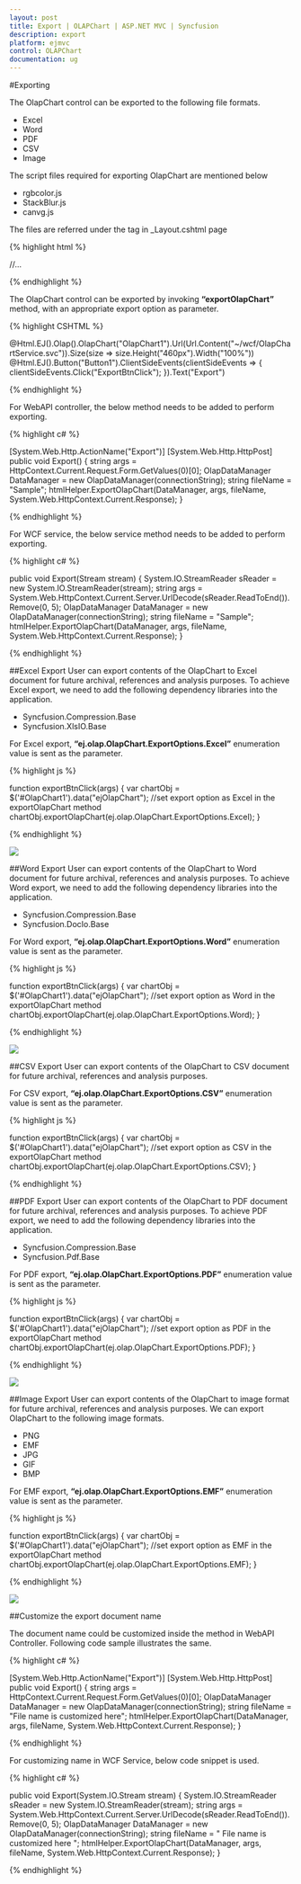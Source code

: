 ```yaml
---
layout: post
title: Export | OLAPChart | ASP.NET MVC | Syncfusion
description: export
platform: ejmvc
control: OLAPChart
documentation: ug
---
```


#Exporting

The OlapChart control can be exported to the following file formats.

* Excel
* Word
* PDF
* CSV
* Image

The script files required for exporting OlapChart are mentioned below

* rgbcolor.js 
* StackBlur.js 
* canvg.js

The files are referred under the <head> tag in _Layout.cshtml page

{% highlight html %}

<head>
//...
    <script type="text/javascript" src="http://gabelerner.github.io/canvg/rgbcolor.js"></script> 
    <script type="text/javascript" src="http://gabelerner.github.io/canvg/StackBlur.js"></script>
    <script type="text/javascript" src="http://gabelerner.github.io/canvg/canvg.js"></script>
</head>   
    
{% endhighlight %}

The OlapChart control can be exported by invoking **“exportOlapChart”** method, with an appropriate export option as parameter.


{% highlight CSHTML %}

@Html.EJ().Olap().OlapChart("OlapChart1").Url(Url.Content("~/wcf/OlapChartService.svc")).Size(size => size.Height("460px").Width("100%"))
@Html.EJ().Button("Button1").ClientSideEvents(clientSideEvents => { clientSideEvents.Click("ExportBtnClick"); }).Text("Export")
<script type="text/javascript">
     function ExportBtnClick(args) {
         var chartObj = $('#OlapChart1').data("ejOlapChart");
         chartObj.exportOlapChart(ej.olap.OlapChart.ExportOptions.Excel);
     }
</script>                                       

{% endhighlight %}

For WebAPI controller, the below method needs to be added to perform exporting.

{% highlight c# %}

[System.Web.Http.ActionName("Export")]
[System.Web.Http.HttpPost]
public void Export() {
    string args = HttpContext.Current.Request.Form.GetValues(0)[0];
    OlapDataManager DataManager = new OlapDataManager(connectionString);
    string fileName = "Sample";
    htmlHelper.ExportOlapChart(DataManager, args, fileName, System.Web.HttpContext.Current.Response);
}

{% endhighlight %}

For WCF service, the below service method needs to be added to perform exporting.

{% highlight c# %}

public void Export(Stream stream) {
    System.IO.StreamReader sReader = new System.IO.StreamReader(stream);
    string args = System.Web.HttpContext.Current.Server.UrlDecode(sReader.ReadToEnd()).Remove(0, 5);
    OlapDataManager DataManager = new OlapDataManager(connectionString);
    string fileName = "Sample";
    htmlHelper.ExportOlapChart(DataManager, args, fileName, System.Web.HttpContext.Current.Response);
}

{% endhighlight %}

##Excel Export
User can export contents of the OlapChart to Excel document for future archival, references and analysis purposes. To achieve Excel export, we need to add the following dependency libraries into the application.

* Syncfusion.Compression.Base
* Syncfusion.XlsIO.Base

For Excel export, **“ej.olap.OlapChart.ExportOptions.Excel”** enumeration value is sent as the parameter.

{% highlight js %}

function exportBtnClick(args) {
   var chartObj = $('#OlapChart1').data("ejOlapChart");
   //set export option as Excel in the exportOlapChart method
   chartObj.exportOlapChart(ej.olap.OlapChart.ExportOptions.Excel);
}

{% endhighlight %}  

![](Export_images/Export_img1.png)

##Word Export
User can export contents of the OlapChart to Word document for future archival, references and analysis purposes. To achieve Word export, we need to add the following dependency libraries into the application.

* Syncfusion.Compression.Base
* Syncfusion.DocIo.Base

For Word export, **“ej.olap.OlapChart.ExportOptions.Word”** enumeration value is sent as the parameter.

{% highlight js %}

function exportBtnClick(args) {
   var chartObj = $('#OlapChart1').data("ejOlapChart");
   //set export option as Word in the exportOlapChart method
   chartObj.exportOlapChart(ej.olap.OlapChart.ExportOptions.Word);
}

{% endhighlight %}

![](Export_images/Export_img2.png)

##CSV Export
User can export contents of the OlapChart to CSV document for future archival, references and analysis purposes.

For CSV export, **“ej.olap.OlapChart.ExportOptions.CSV”** enumeration value is sent as the parameter.

{% highlight js %}

function exportBtnClick(args) {
   var chartObj = $('#OlapChart1').data("ejOlapChart");
   //set export option as CSV in the exportOlapChart method
   chartObj.exportOlapChart(ej.olap.OlapChart.ExportOptions.CSV);
}

{% endhighlight %}

##PDF Export
User can export contents of the OlapChart to PDF document for future archival, references and analysis purposes. To achieve PDF export, we need to add the following dependency libraries into the application.

* Syncfusion.Compression.Base
* Syncfusion.Pdf.Base

For PDF export, **“ej.olap.OlapChart.ExportOptions.PDF”** enumeration value is sent as the parameter.

{% highlight js %}

function exportBtnClick(args) {
   var chartObj = $('#OlapChart1').data("ejOlapChart");
   //set export option as PDF in the exportOlapChart method
   chartObj.exportOlapChart(ej.olap.OlapChart.ExportOptions.PDF);
}

{% endhighlight %} 

![](Export_images/Export_img3.png)

##Image Export
User can export contents of the OlapChart to image format for future archival, references and analysis purposes. We can export OlapChart to the following image formats.

* PNG
* EMF
* JPG
* GIF
* BMP

For EMF export, **“ej.olap.OlapChart.ExportOptions.EMF”** enumeration value is sent as the parameter.

{% highlight js %}

function exportBtnClick(args) {
   var chartObj = $('#OlapChart1').data("ejOlapChart");
   //set export option as EMF in the exportOlapChart method
   chartObj.exportOlapChart(ej.olap.OlapChart.ExportOptions.EMF);
}


{% endhighlight %}  

![](Export_images/Export_img4.png)

##Customize the export document name

The document name could be customized inside the method in WebAPI Controller. Following code sample illustrates the same.

{% highlight c# %}

[System.Web.Http.ActionName("Export")]
[System.Web.Http.HttpPost]
public void Export() {
    string args = HttpContext.Current.Request.Form.GetValues(0)[0];
    OlapDataManager DataManager = new OlapDataManager(connectionString);
    string fileName = "File name is customized here";
    htmlHelper.ExportOlapChart(DataManager, args, fileName, System.Web.HttpContext.Current.Response);
}

{% endhighlight %}

For customizing name in WCF Service, below code snippet is used.

{% highlight c# %}

public void Export(System.IO.Stream stream) {
    System.IO.StreamReader sReader = new System.IO.StreamReader(stream);
    string args = System.Web.HttpContext.Current.Server.UrlDecode(sReader.ReadToEnd()).Remove(0, 5);
    OlapDataManager DataManager = new OlapDataManager(connectionString);
    string fileName = " File name is customized here ";
    htmlHelper.ExportOlapChart(DataManager, args, fileName, System.Web.HttpContext.Current.Response);
}

{% endhighlight %}
